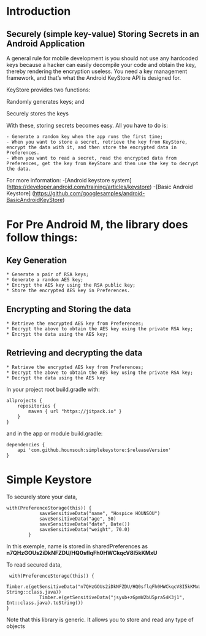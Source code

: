 # Introduction

## Securely (simple key-value) Storing Secrets in an Android Application

A general rule for mobile development is you should not use any hardcoded keys because a hacker can easily
 decompile your code and obtain the key, thereby rendering the encryption useless. You need a key management framework,
 and that’s what the Android KeyStore API is designed for.

KeyStore provides two functions:

Randomly generates keys; and

Securely stores the keys

With these, storing secrets becomes easy. All you have to do is:

    - Generate a random key when the app runs the first time;
    - When you want to store a secret, retrieve the key from KeyStore, encrypt the data with it, and then store the encrypted data in Preferences.
    - When you want to read a secret, read the encrypted data from Preferences, get the key from KeyStore and then use the key to decrypt the data.

For more information:
    -[Android keystore system] (https://developer.android.com/training/articles/keystore)
    -[Basic Android Keystore] (https://github.com/googlesamples/android-BasicAndroidKeyStore)

# For Pre Android M, the library does follow things:

## Key Generation

    * Generate a pair of RSA keys;
    * Generate a random AES key;
    * Encrypt the AES key using the RSA public key;
    * Store the encrypted AES key in Preferences.

## Encrypting and Storing the data

    * Retrieve the encrypted AES key from Preferences;
    * Decrypt the above to obtain the AES key using the private RSA key;
    * Encrypt the data using the AES key;

## Retrieving and decrypting the data

    * Retrieve the encrypted AES key from Preferences;
    * Decrypt the above to obtain the AES key using the private RSA key;
    * Decrypt the data using the AES key


In your project root build.gradle with:

```
allprojects {
    repositories {
        maven { url "https://jitpack.io" }
    }
}
```

and in the app or module build.gradle:

```
dependencies {
    api 'com.github.hounsouh:simplekeystore:$releaseVersion'
}
```

# Simple Keystore

To securely store your data,

```
with(PreferenceStorage(this)) {
            saveSensitiveData("name", "Hospice HOUNSOU")
            saveSensitiveData("age", 50)
            saveSensitiveData("date", Date())
            saveSensitiveData("weight", 70.0)
        }

```
In this exemple, name is stored in sharedPreferences as **n7QHzGOUs2iDkNFZDU/HQ0sflqFh0HWCkqcV8I5kKMxU**

To read secured data,

```
 with(PreferenceStorage(this)) {
            Timber.e(getSensitiveData("n7QHzGOUs2iDkNFZDU/HQ0sflqFh0HWCkqcV8I5kKMxU", String::class.java))
            Timber.e(getSensitiveData("jsyub+zGpmW2bU5pra54K3j1", Int::class.java).toString())
}

```

Note that this library is generic. It allows you to store and read any type of objects





